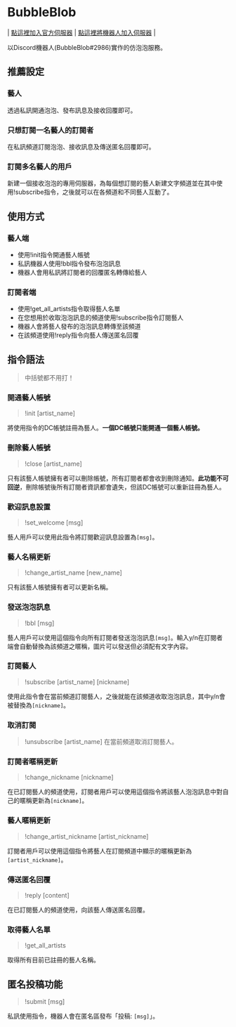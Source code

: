 # BubbleBlob
| [點這裡加入官方伺服器](https://t.co/GpORqHYbEo) | [點這裡將機器人加入伺服器](https://t.co/uJqjtSgcfG) |

以Discord機器人(BubbleBlob#2986)實作的仿泡泡服務。
## 推薦設定
### 藝人
透過私訊開通泡泡、發布訊息及接收回覆即可。
### 只想訂閱一名藝人的訂閱者
在私訊頻道訂閱泡泡、接收訊息及傳送匿名回覆即可。
### 訂閱多名藝人的用戶
新建一個接收泡泡的專用伺服器，為每個想訂閱的藝人新建文字頻道並在其中使用!subscribe指令，之後就可以在各頻道和不同藝人互動了。

## 使用方式
### 藝人端
- 使用!init指令開通藝人帳號
- 私訊機器人使用!bbl指令發布泡泡訊息
- 機器人會用私訊將訂閱者的回覆匿名轉傳給藝人
### 訂閱者端
- 使用!get_all_artists指令取得藝人名單
- 在您想用於收取泡泡訊息的頻道使用!subscribe指令訂閱藝人
- 機器人會將藝人發布的泡泡訊息轉傳至該頻道
- 在該頻道使用!reply指令向藝人傳送匿名回覆

## 指令語法
> 中括號都不用打！

### 開通藝人帳號
> !init [artist_name]

將使用指令的DC帳號註冊為藝人。**一個DC帳號只能開通一個藝人帳號。**

### 刪除藝人帳號
> !close [artist_name]

只有該藝人帳號擁有者可以刪除帳號，所有訂閱者都會收到刪除通知。**此功能不可回逆**，刪除帳號後所有訂閱者資訊都會遺失，但該DC帳號可以重新註冊為藝人。

### 歡迎訊息設置
> !set_welcome [msg] 

藝人用戶可以使用此指令將訂閱歡迎訊息設置為```[msg]```。

### 藝人名稱更新
>!change_artist_name [new_name]

只有該藝人帳號擁有者可以更新名稱。

### 發送泡泡訊息
> !bbl [msg]

藝人用戶可以使用這個指令向所有訂閱者發送泡泡訊息```[msg]```。輸入y/n在訂閱者端會自動替換為該頻道之暱稱，圖片可以發送但必須配有文字內容。

### 訂閱藝人
> !subscribe [artist_name] [nickname]

使用此指令會在當前頻道訂閱藝人，之後就能在該頻道收取泡泡訊息，其中y/n會被替換為```[nickname]```。

### 取消訂閱
> !unsubscribe [artist_name] 
在當前頻道取消訂閱藝人。

### 訂閱者暱稱更新
> !change_nickname [nickname]

在已訂閱藝人的頻道使用，訂閱者用戶可以使用這個指令將該藝人泡泡訊息中對自己的暱稱更新為```[nickname]```。

### 藝人暱稱更新
> !change_artist_nickname [artist_nickname]

訂閱者用戶可以使用這個指令將藝人在訂閱頻道中顯示的暱稱更新為```[artist_nickname]```。

### 傳送匿名回覆
> !reply [content]

在已訂閱藝人的頻道使用，向該藝人傳送匿名回覆。

### 取得藝人名單
> !get_all_artists

取得所有目前已註冊的藝人名稱。


## 匿名投稿功能
> !submit [msg] 

私訊使用指令，機器人會在匿名區發布「投稿: ```[msg]```」。
